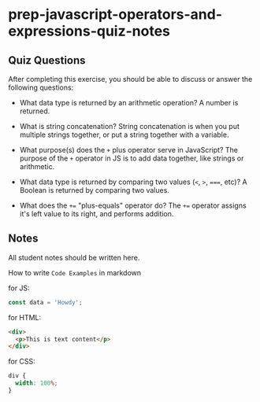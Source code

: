 # prep-javascript-operators-and-expressions-quiz-notes

## Quiz Questions

After completing this exercise, you should be able to discuss or answer the following questions:

- What data type is returned by an arithmetic operation?
  A number is returned.

- What is string concatenation?
  String concatenation is when you put multiple strings together, or put a string together with a variable.

- What purpose(s) does the `+` plus operator serve in JavaScript?
  The purpose of the `+` operator in JS is to add data together, like strings or arithmetic.

- What data type is returned by comparing two values (`<`, `>`, `===`, etc)?
  A Boolean is returned by comparing two values.

- What does the `+=` "plus-equals" operator do?
  The `+=` operator assigns it's left value to its right, and performs addition.

## Notes

All student notes should be written here.

How to write `Code Examples` in markdown

for JS:

```javascript
const data = 'Howdy';
```

for HTML:

```html
<div>
  <p>This is text content</p>
</div>
```

for CSS:

```css
div {
  width: 100%;
}
```

